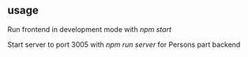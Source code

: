 ## usage

Run frontend in development mode with _npm start_

Start server to port 3005 with _npm run server_ for Persons part backend
